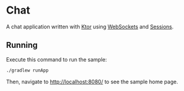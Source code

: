 # Chat

A chat application written with [Ktor](https://ktor.io) using [WebSockets](https://ktor.io/docs/websocket.html) and [Sessions](https://ktor.io/docs/sessions.html).

## Running

Execute this command to run the sample:

```bash
./gradlew runApp
```

Then, navigate to [http://localhost:8080/](http://localhost:8080/) to see the sample home page.